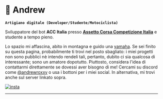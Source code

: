 # 🌺 Andrew

**`Artigiano digitale (Developer/Studente/Motociclista)`**

Sviluppatore del bot **ACC Italia** presso **[Assetto Corsa Competizione Italia][acciDiscord]** e studente a tempo pieno.

Lo spazio mi affascina, abito in montagna e guido una [yamaha][r125]. Se sei finito su questa pagina, probabilmente ti trovi nel posto sbagliato: i miei progetti non sono pubblici nè intendo rendeli tali, pertanto, dubito ci sia qualcosa di interessante; sono un amatore dopotutto. Piuttosto, considera l'idea di contattarmi direttamente se dovessi aver bisogno di me! Cercami su discord come [@andrewroxxy][discord] o usa i bottoni per i miei social. In alternativa, mi trovi anche sul server linkato sopra.
   
<p align="left">
    <a href="https://letmegooglethat.com/?q=trentino+alto+adige">
      <img alt="insta" title="Trovami su instagram" src="https://custom-icon-badges.demolab.com/badge/Trentino-Italia-green?style=for-the-badge&logo=location&logoColor=white"><a/>  
 
---
 

 
[acciDiscord]: https://discord.gg/EZ2XuZmAAE
[discord]: https://discord.com/
[r125]: https://letmegooglethat.com/?q=yamaha+yzf+R125+2022+icon+blue
